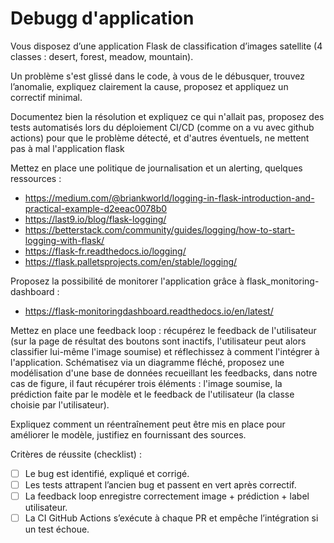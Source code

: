 # Debugg d'application

Vous disposez d’une application Flask de classification d’images satellite (4 classes : desert, forest, meadow, mountain).

Un problème s'est glissé dans le code, à vous de le débusquer, trouvez l’anomalie, expliquez clairement la cause, proposez et appliquez un correctif minimal.

Documentez bien la résolution et expliquez ce qui n'allait pas, proposez des tests automatisés lors du déploiement CI/CD (comme on a vu avec github actions) pour que le problème détecté, et d'autres éventuels, ne mettent pas à mal l'application flask

Mettez en place une politique de journalisation et un alerting, quelques ressources :

- https://medium.com/@briankworld/logging-in-flask-introduction-and-practical-example-d2eeac0078b0
- https://last9.io/blog/flask-logging/
- https://betterstack.com/community/guides/logging/how-to-start-logging-with-flask/
- https://flask-fr.readthedocs.io/logging/
- https://flask.palletsprojects.com/en/stable/logging/


Proposez la possibilité de monitorer l'application grâce à flask_monitoring-dashboard :
- https://flask-monitoringdashboard.readthedocs.io/en/latest/


Mettez en place une feedback loop : récupérez le feedback de l'utilisateur (sur la page de résultat des boutons sont inactifs, l'utilisateur peut alors classifier lui-même l'image soumise) et réflechissez à comment l'intégrer à l'application. Schématisez via un diagramme fléché, proposez une modélisation d'une base de données recueillant les feedbacks, dans notre cas de figure, il faut récupérer trois éléments : l'image soumise, la prédiction faite par le modèle et le feedback de l'utilisateur (la classe choisie par l'utilisateur).

Expliquez comment un réentraînement peut être mis en place pour améliorer le modèle, justifiez en fournissant des sources.

Critères de réussite (checklist) :

- [ ] Le bug est identifié, expliqué et corrigé.
- [ ] Les tests attrapent l’ancien bug et passent en vert après correctif.
- [ ] La feedback loop enregistre correctement image + prédiction + label utilisateur.
- [ ] La CI GitHub Actions s’exécute à chaque PR et empêche l’intégration si un test échoue.